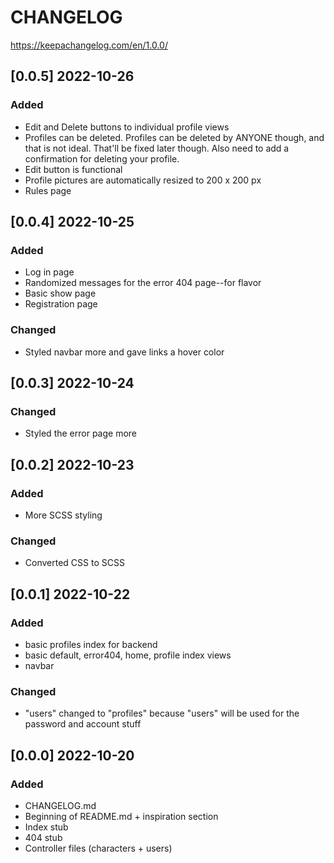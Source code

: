 # CHANGELOG 
https://keepachangelog.com/en/1.0.0/

## [0.0.5] 2022-10-26
### Added
* Edit and Delete buttons to individual profile views
* Profiles can be deleted. Profiles can be deleted by ANYONE though, and that is not ideal. That'll be fixed later though. Also need to add a confirmation for deleting your profile. 
* Edit button is functional
* Profile pictures are automatically resized to 200 x 200 px
* Rules page

## [0.0.4] 2022-10-25
### Added
* Log in page
* Randomized messages for the error 404 page--for flavor
* Basic show page
* Registration page

### Changed
* Styled navbar more and gave links a hover color

## [0.0.3] 2022-10-24
### Changed 
* Styled the error page more

## [0.0.2] 2022-10-23
### Added
* More SCSS styling

### Changed 
* Converted CSS to SCSS

## [0.0.1] 2022-10-22
### Added
* basic profiles index for backend
* basic default, error404, home, profile index views
* navbar

### Changed
* "users" changed to "profiles" because "users" will be used for the password and account stuff

## [0.0.0] 2022-10-20
### Added
* CHANGELOG.md
* Beginning of README.md + inspiration section
* Index stub
* 404 stub
* Controller files (characters + users)
